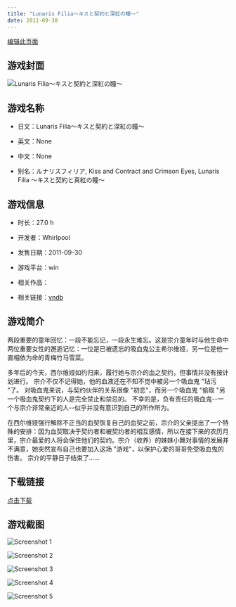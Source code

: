 ```yaml
---
title: "Lunaris Filia～キスと契約と深紅の瞳～"
date: 2011-09-30
---
```

[编辑此页面](https://github.com/ACG-3/ADV3-source/blob/main/source/_posts/games/Lunaris%20Filia%EF%BD%9E%E3%82%AD%E3%82%B9%E3%81%A8%E5%A5%91%E7%B4%84%E3%81%A8%E6%B7%B1%E7%B4%85%E3%81%AE%E7%9E%B3%EF%BD%9E.md)

## 游戏封面

![Lunaris Filia～キスと契約と深紅の瞳～](https%3A//pan.timero.xyz/onedrive/img_lib_001/Lunaris%20Filia%EF%BD%9E%E3%82%AD%E3%82%B9%E3%81%A8%E5%A5%91%E7%B4%84%E3%81%A8%E6%B7%B1%E7%B4%85%E3%81%AE%E7%9E%B3%EF%BD%9E_cover.avif)


## 游戏名称

- 日文：Lunaris Filia～キスと契約と深紅の瞳～
- 英文：None
- 中文：None

- 别名：ルナリスフィリア, Kiss and Contract and Crimson Eyes, Lunaris Filia ～キスと契約と真紅の瞳～


## 游戏信息

- 时长：27.0 h
- 开发者：Whirlpool
- 发售日期：2011-09-30
- 游戏平台：win
- 相关作品：

- 相关链接：[vndb](https://vndb.org/v7261)


## 游戏简介

两段重要的童年回忆：一段不能忘记，一段永生难忘。这是宗介童年时与他生命中两位重要女性的邂逅记忆：一位是已被遗忘的吸血鬼公主希尔维娅，另一位是他一直相依为命的青梅竹马雪菜。  

多年后的今天，西尔维娅如约归来，履行她与宗介的血之契约，但事情并没有按计划进行。  宗介不仅不记得她，他的血液还在不知不觉中被另一个吸血鬼 "玷污 "了。  对吸血鬼来说，与契约伙伴的关系很像 "初恋"，而另一个吸血鬼 "偷取 "另一个吸血鬼契约下的人是完全禁止和禁忌的。  不幸的是，负有责任的吸血鬼--一个与宗介非常亲近的人--似乎并没有意识到自己的所作所为。  

在西尔维娅强行解除不正当的血契恢复自己的血契之前，宗介的父亲提出了一个特殊的安排：因为血契取决于契约者和被契约者的相互感情，所以在接下来的农历月里，宗介最爱的人将会保住他们的契约。宗介（收养）的妹妹小舞对事情的发展并不满意，她突然宣布自己也要加入这场 "游戏"，以保护心爱的哥哥免受吸血鬼的伤害。  宗介的平静日子结束了......




## 下载链接

[点击下载](https://pan.timero.xyz/onedrive/adv_lib_001/Lunaris%20Filia%EF%BD%9E%E3%82%AD%E3%82%B9%E3%81%A8%E5%A5%91%E7%B4%84%E3%81%A8%E6%B7%B1%E7%B4%85%E3%81%AE%E7%9E%B3%EF%BD%9E)


## 游戏截图


![Screenshot 1](https%3A//pan.timero.xyz/onedrive/img_lib_001/Lunaris%20Filia%EF%BD%9E%E3%82%AD%E3%82%B9%E3%81%A8%E5%A5%91%E7%B4%84%E3%81%A8%E6%B7%B1%E7%B4%85%E3%81%AE%E7%9E%B3%EF%BD%9E_Screenshot_1.avif)

![Screenshot 2](https%3A//pan.timero.xyz/onedrive/img_lib_001/Lunaris%20Filia%EF%BD%9E%E3%82%AD%E3%82%B9%E3%81%A8%E5%A5%91%E7%B4%84%E3%81%A8%E6%B7%B1%E7%B4%85%E3%81%AE%E7%9E%B3%EF%BD%9E_Screenshot_2.avif)

![Screenshot 3](https%3A//pan.timero.xyz/onedrive/img_lib_001/Lunaris%20Filia%EF%BD%9E%E3%82%AD%E3%82%B9%E3%81%A8%E5%A5%91%E7%B4%84%E3%81%A8%E6%B7%B1%E7%B4%85%E3%81%AE%E7%9E%B3%EF%BD%9E_Screenshot_3.avif)

![Screenshot 4](https%3A//pan.timero.xyz/onedrive/img_lib_001/Lunaris%20Filia%EF%BD%9E%E3%82%AD%E3%82%B9%E3%81%A8%E5%A5%91%E7%B4%84%E3%81%A8%E6%B7%B1%E7%B4%85%E3%81%AE%E7%9E%B3%EF%BD%9E_Screenshot_4.avif)

![Screenshot 5](https%3A//pan.timero.xyz/onedrive/img_lib_001/Lunaris%20Filia%EF%BD%9E%E3%82%AD%E3%82%B9%E3%81%A8%E5%A5%91%E7%B4%84%E3%81%A8%E6%B7%B1%E7%B4%85%E3%81%AE%E7%9E%B3%EF%BD%9E_Screenshot_5.avif)

